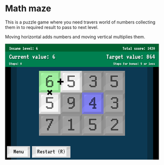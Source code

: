 # Math maze

This is a puzzle game where you need travers world of numbers collecting them in to required result to pass to next level.

Moving horizontal adds numbers and moving vertical multiplies them. 

![Game screen](https://github.com/Xesenix/math-maze-phaser/blob/master/public/assets/screen01.png?raw=true "Game screen")
